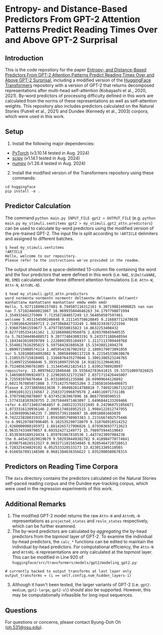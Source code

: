 # Entropy- and Distance-Based Predictors From GPT-2 Attention Patterns Predict Reading Times Over and Above GPT-2 Surprisal

## Introduction
This is the code repository for the paper [Entropy- and Distance-Based Predictors From GPT-2 Attention Patterns Predict Reading Times Over and Above GPT-2 Surprisal](https://byungdoh.github.io/pdf/emnlp22_attndist.pdf), including a modified version of the [HuggingFace Transformers](https://huggingface.co/docs/transformers/index) repository with a version of GPT-2 that returns decomposed representations after multi-head self-attention (Kobayashi et al., 2020, 2021).
By-word predictors of processing difficulty defined in this work are calculated from the norms of these representations as well as self-attention weights.
This repository also includes predictors calculated on the Natural Stories (Futrell et al., 2021) and Dundee (Kennedy et al., 2003) corpora, which were used in this work.

## Setup
1) Install the following major dependencies:
- [PyTorch](https://pytorch.org) (v3.10.14 tested in Aug. 2024)
- [scipy](https://scipy.org) (v1.14.1 tested in Aug. 2024)
- [numpy](https://numpy.org) (v1.26.4 tested in Aug. 2024)

2) Install the modified version of the Transformers repository using these commands:
```
cd huggingface
pip install -e .
```

## Predictor Calculation
The command `python main.py INPUT_FILE gpt2 > OUTPUT_FILE` (e.g. `python main.py my_stimuli.sentitems gpt2 > my_stimuli.gpt2_attn.predictors`) can be used to calculate by-word predictors using the modified version of the pre-trained GPT-2.
The input file is split according to `!ARTICLE` delimiters and assigned to different batches. 

```
$ head my_stimuli.sentitems
!ARTICLE
Hello, welcome to our repository.
Please refer to the instructions we've provided in the readme.
```

The output should be a space-delimited 13-column file containing the word and the four predictors that were defined in this work (i.e. `NAE`, `$\Delta$NAE`, `MD`, `EMD`) calculated under three different attention formulations (i.e. `Attn-W`, `Attn-N`, `AttnRL-N`).

```
$ head my_stimuli.gpt2_attn.predictors
word normentw normentn normentr deltaentw deltaentn deltaentr manhattanw manhattann manhattanr emdw emdn emdr
Hello, 5.927118896157481 8.794507116312161 9.307190814986825 nan nan nan 7.571024660021067 16.969935044646263 34.1797798871994 3.354933441275909 7.713587284057249 13.564050507597461
welcome 5.451154500246048 9.211145758628845 9.216887712478638 1.7190166426589713 2.247386842733249 1.9863234367221594 2.936075061559677 5.479778558015823 14.8632253408432 0.8277105334141162 1.3218689802956076 2.820370045940535
to 5.763344496488571 9.207774043083191 9.243371188640594 1.1843443810939789 1.2228091955184937 1.3117113709449768 3.5548617616295815 5.597584202885628 15.53438812494278 1.0099715000574114 1.4059543367982932 2.1809179073091056
our 5.528188034892082 9.308584988117218 9.221545338630676 1.2105535715818405 1.3166876435279846 1.3001386523246765 3.314097225666046 5.39351099729538 14.918231129646301 0.7524056390781805 1.3134454621825413 1.83952708928097
repository. 13.009766221046448 19.555642783641815 19.537510097026825 3.1465869396924973 2.1290265321731567 2.0371715426445007 9.725593976676464 15.033280581235886 28.69909644126892 2.6021767805071088 3.7751427576015204 3.2385816566406875
Please 4.23738856613636 7.894982814788818 7.746921867132187 2.8991691321134567 2.2583371996879578 2.440116971731186 6.370759829878807 9.637452363967896 16.86677050590515 1.5774318103928755 2.2075844971463097 1.6496844133269466
refer 4.657134037464857 8.248523235321045 8.242960751056671 1.0733316130936146 2.0905174016952515 1.9984122812747955 4.143049996346235 7.308557391166687 16.40018081665039 0.7422238288319337 1.0592085798903383 1.2231667492575446
to 6.991287887096405 9.182535290718079 9.318768918514252 2.4268000908195972 1.8814265727996826 1.8793036937713623 6.963574334979057 8.693524271249771 15.798975944519043 1.8530369188524434 1.859701967810536 1.4437423097904238
the 6.445421829819679 9.502938449382782 9.418984770774841 1.0398754626512527 0.9832711815834045 0.9205464720726013 4.728325434029102 6.052533328533173 13.423013389110565 0.9166567891146506 0.9681384636356622 1.0352900580678315
```

## Predictors on Reading Time Corpora
The `data` directory contains the predictors calculated on the Natural Stories self-paced reading corpus and the Dundee eye-tracking corpus, which were used in the regression experiments of this work.

## Additional Remarks
1) The modified GPT-2 model returns the raw `Attn-N` and `AttnRL-N` representations as `projected_states` and `resln_states` respectively, which can be further examined.
2) The by-word predictors are calculated by *aggregating* the by-head predictors from the *topmost* layer of GPT-2. To examine the individual by-head predictors, the `calc_*` functions can be edited to maintain the individual by-head predictors. For computational efficiency, the `Attn-N` and `AttnRL-N` representations are only calculated at the topmost layer. This can be modified in Line 920 of `huggingface/src/transformers/models/gpt2/modeling_gpt2.py`:
```
# currently hacked to output transforms at last layer only
output_transforms = (i == self.config.num_hidden_layers-1)
```
3) Although it hasn't been tested, the larger variants of GPT-2 (i.e. `gpt2-medium`, `gpt2-large`, `gpt2-xl`) should also be supported. However, this may be computationally infeasible for long input sequences.

## Questions
For questions or concerns, please contact Byung-Doh Oh ([oh.531@osu.edu](mailto:oh.531@osu.edu)).